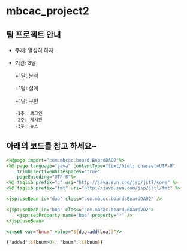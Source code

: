 # mbcac_project2
## 팀 프로젝트 안내
* 주제: 열심히 하자
* 기간: 3달

  +1달: 분석

  +1달: 설계

  +1달: 구현
  
      -1주: 로그인
      -2주: 게시판
      -3주: 뉴스
  
## 아래의 코드를 참고 하세요~
```jsp
<%@page import="com.mbcac.board.BoardDAO2"%>
<%@ page language="java" contentType="text/html; charset=UTF-8" 
	trimDirectiveWhitespaces="true"
    pageEncoding="UTF-8"%>
<%@ taglib prefix="c" uri="http://java.sun.com/jsp/jstl/core" %>
<%@ taglib prefix="fmt" uri="http://java.sun.com/jsp/jstl/fmt" %>

<jsp:useBean id="dao" class="com.mbcac.board.BoardDAO2" />

<jsp:useBean id="boa" class="com.mbcac.board.BoardVO2">
	<jsp:setProperty name="boa" property="*" />
</jsp:useBean>

<c:set var="bnum" value="${dao.add(boa)}"/>

{"added":${bnum>0}, "bnum" :${bnum}}
